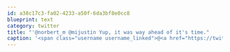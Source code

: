 ```yaml
---
id: a38c17c3-fa02-4233-a50f-6da3bf8e0cc8
blueprint: text
category: twitter
title: "'@norbert_m @mijustin Yup, it was way ahead of it's time."
caption: '<span class="username username_linked">@<a href="https://twitter.com/norbert_m" title="Norbert M">norbert_m</a></span> <span class="username username_linked">@<a href="https://twitter.com/mijustin" title="Justin Jackson">mijustin</a></span> Yup, it was way ahead of it''s time.'
---
```

